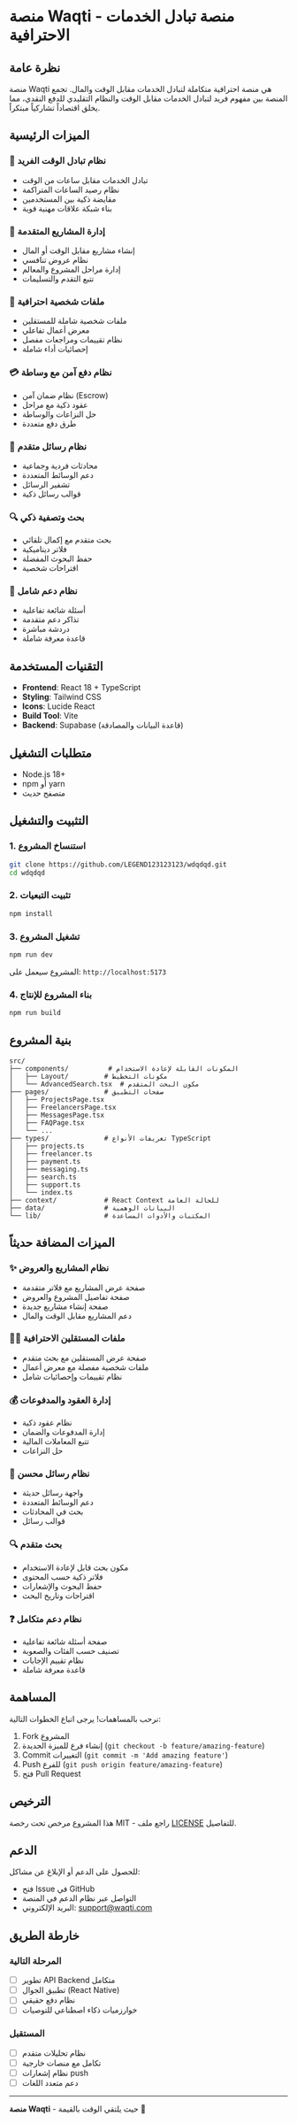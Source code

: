 # منصة Waqti - منصة تبادل الخدمات الاحترافية

## نظرة عامة
منصة Waqti هي منصة احترافية متكاملة لتبادل الخدمات مقابل الوقت والمال. تجمع المنصة بين مفهوم فريد لتبادل الخدمات مقابل الوقت والنظام التقليدي للدفع النقدي، مما يخلق اقتصاداً تشاركياً مبتكراً.

## الميزات الرئيسية

### 🚀 نظام تبادل الوقت الفريد
- تبادل الخدمات مقابل ساعات من الوقت
- نظام رصيد الساعات المتراكمة
- مقايضة ذكية بين المستخدمين
- بناء شبكة علاقات مهنية قوية

### 💼 إدارة المشاريع المتقدمة
- إنشاء مشاريع مقابل الوقت أو المال
- نظام عروض تنافسي
- إدارة مراحل المشروع والمعالم
- تتبع التقدم والتسليمات

### 👥 ملفات شخصية احترافية
- ملفات شخصية شاملة للمستقلين
- معرض أعمال تفاعلي
- نظام تقييمات ومراجعات مفصل
- إحصائيات أداء شاملة

### 💳 نظام دفع آمن مع وساطة
- نظام ضمان آمن (Escrow)
- عقود ذكية مع مراحل
- حل النزاعات والوساطة
- طرق دفع متعددة

### 💬 نظام رسائل متقدم
- محادثات فردية وجماعية
- دعم الوسائط المتعددة
- تشفير الرسائل
- قوالب رسائل ذكية

### 🔍 بحث وتصفية ذكي
- بحث متقدم مع إكمال تلقائي
- فلاتر ديناميكية
- حفظ البحوث المفضلة
- اقتراحات شخصية

### 🎯 نظام دعم شامل
- أسئلة شائعة تفاعلية
- تذاكر دعم متقدمة
- دردشة مباشرة
- قاعدة معرفة شاملة

## التقنيات المستخدمة

- **Frontend**: React 18 + TypeScript
- **Styling**: Tailwind CSS
- **Icons**: Lucide React
- **Build Tool**: Vite
- **Backend**: Supabase (قاعدة البيانات والمصادقة)

## متطلبات التشغيل

- Node.js 18+ 
- npm أو yarn
- متصفح حديث

## التثبيت والتشغيل

### 1. استنساخ المشروع
```bash
git clone https://github.com/LEGEND123123123/wdqdqd.git
cd wdqdqd
```

### 2. تثبيت التبعيات
```bash
npm install
```

### 3. تشغيل المشروع
```bash
npm run dev
```

المشروع سيعمل على: `http://localhost:5173`

### 4. بناء المشروع للإنتاج
```bash
npm run build
```

## بنية المشروع

```
src/
├── components/          # المكونات القابلة لإعادة الاستخدام
│   ├── Layout/         # مكونات التخطيط
│   └── AdvancedSearch.tsx  # مكون البحث المتقدم
├── pages/              # صفحات التطبيق
│   ├── ProjectsPage.tsx
│   ├── FreelancersPage.tsx
│   ├── MessagesPage.tsx
│   ├── FAQPage.tsx
│   └── ...
├── types/              # تعريفات الأنواع TypeScript
│   ├── projects.ts
│   ├── freelancer.ts
│   ├── payment.ts
│   ├── messaging.ts
│   ├── search.ts
│   ├── support.ts
│   └── index.ts
├── context/            # React Context للحالة العامة
├── data/               # البيانات الوهمية
└── lib/                # المكتبات والأدوات المساعدة
```

## الميزات المضافة حديثاً

### ✨ نظام المشاريع والعروض
- صفحة عرض المشاريع مع فلاتر متقدمة
- صفحة تفاصيل المشروع والعروض
- صفحة إنشاء مشاريع جديدة
- دعم المشاريع مقابل الوقت والمال

### 👨‍💼 ملفات المستقلين الاحترافية
- صفحة عرض المستقلين مع بحث متقدم
- ملفات شخصية مفصلة مع معرض أعمال
- نظام تقييمات وإحصائيات شامل

### 💰 إدارة العقود والمدفوعات
- نظام عقود ذكية
- إدارة المدفوعات والضمان
- تتبع المعاملات المالية
- حل النزاعات

### 📱 نظام رسائل محسن
- واجهة رسائل حديثة
- دعم الوسائط المتعددة
- بحث في المحادثات
- قوالب رسائل

### 🔍 بحث متقدم
- مكون بحث قابل لإعادة الاستخدام
- فلاتر ذكية حسب المحتوى
- حفظ البحوث والإشعارات
- اقتراحات وتاريخ البحث

### ❓ نظام دعم متكامل
- صفحة أسئلة شائعة تفاعلية
- تصنيف حسب الفئات والصعوبة
- نظام تقييم الإجابات
- قاعدة معرفة شاملة

## المساهمة

نرحب بالمساهمات! يرجى اتباع الخطوات التالية:

1. Fork المشروع
2. إنشاء فرع للميزة الجديدة (`git checkout -b feature/amazing-feature`)
3. Commit التغييرات (`git commit -m 'Add amazing feature'`)
4. Push للفرع (`git push origin feature/amazing-feature`)
5. فتح Pull Request

## الترخيص

هذا المشروع مرخص تحت رخصة MIT - راجع ملف [LICENSE](LICENSE) للتفاصيل.

## الدعم

للحصول على الدعم أو الإبلاغ عن مشاكل:
- فتح Issue في GitHub
- التواصل عبر نظام الدعم في المنصة
- البريد الإلكتروني: support@waqti.com

## خارطة الطريق

### المرحلة التالية
- [ ] تطوير API Backend متكامل
- [ ] تطبيق الجوال (React Native)
- [ ] نظام دفع حقيقي
- [ ] خوارزميات ذكاء اصطناعي للتوصيات

### المستقبل
- [ ] نظام تحليلات متقدم
- [ ] تكامل مع منصات خارجية
- [ ] نظام إشعارات push
- [ ] دعم متعدد اللغات

---

**منصة Waqti** - حيث يلتقي الوقت بالقيمة 🚀

